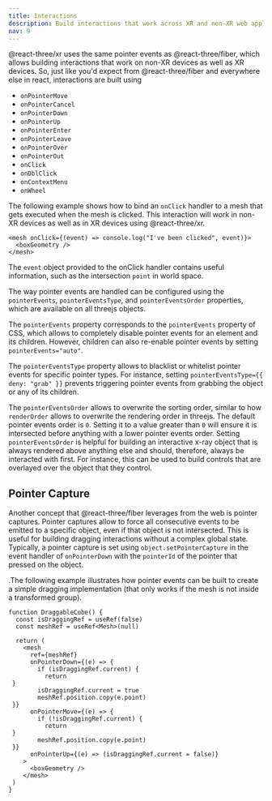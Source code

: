 ```yaml
---
title: Interactions
description: Build interactions that work across XR and non-XR web applications
nav: 9
---
```


@react-three/xr uses the same pointer events as @react-three/fiber, which allows building interactions that work on non-XR devices as well as XR devices. So, just like you'd expect from @react-three/fiber and everywhere else in react, interactions are built using

- `onPointerMove`
- `onPointerCancel`
- `onPointerDown`
- `onPointerUp`
- `onPointerEnter`
- `onPointerLeave`
- `onPointerOver`
- `onPointerOut`
- `onClick`
- `onDblClick`
- `onContextMenu`
- `onWheel`

The following example shows how to bind an `onClick` handler to a mesh that gets executed when the mesh is clicked. This interaction will work in non-XR devices as well as in XR devices using @react-three/xr.

```tsx
<mesh onClick={(event) => console.log("I've been clicked", event)}>
  <boxGeometry />
</mesh>
```

The `event` object provided to the onClick handler contains useful information, such as the intersection `point` in world space.

The way pointer events are handled can be configured using the `pointerEvents`, `pointerEventsType`, and `pointerEventsOrder` properties, which are available on all threejs objects.

The `pointerEvents` property corresponds to the `pointerEvents` property of CSS, which allows to completely disable pointer events for an element and its children. However, children can also re-enable pointer events by setting `pointerEvents="auto"`.

The `pointerEventsType` property allows to blacklist or whitelist pointer events for specific pointer types. For instance, setting `pointerEventsType={{ deny: "grab" }}` prevents triggering pointer events from grabbing the object or any of its children.

The `pointerEventsOrder` allows to overwrite the sorting order, similar to how `renderOrder` allows to overwrite the rendering order in threejs. The default pointer events order is `0`. Setting it to a value greater than `0` will ensure it is intersected before anything with a lower pointer events order. Setting `pointerEventsOrder` is helpful for building an interactive x-ray object that is always rendered above anything else and should, therefore, always be interacted with first. For instance, this can be used to build controls that are overlayed over the object that they control.

## Pointer Capture

Another concept that @react-three/fiber leverages from the web is pointer captures. Pointer captures allow to force all consecutive events to be emitted to a specific object, even if that object is not intersected. This is useful for building dragging interactions without a complex global state. Typically, a pointer capture is set using `object.setPointerCapture` in the event handler of `onPointerDown` with the `pointerId` of the pointer that pressed on the object.

.The following example illustrates how pointer events can be built to create a simple dragging implementation (that only works if the mesh is not inside a transformed group).

```tsx
function DraggableCube() {
  const isDraggingRef = useRef(false)
  const meshRef = useRef<Mesh>(null)

  return (
    <mesh
      ref={meshRef}
      onPointerDown={(e) => {
        if (isDraggingRef.current) {
          return
 }
        isDraggingRef.current = true
        meshRef.position.copy(e.point)
 }}
      onPointerMove={(e) => {
        if (!isDraggingRef.current) {
          return
 }
        meshRef.position.copy(e.point)
 }}
      onPointerUp={(e) => (isDraggingRef.current = false)}
    >
      <boxGeometry />
    </mesh>
 )
}
```

